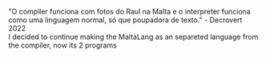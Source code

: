 "O compiler funciona com fotos do Raul na Malta e o interpreter funciona como uma linguagem normal, só que poupadora de texto." - Decrovert 2022           
I decided to continue making the MaltaLang as an separeted language from the compiler, now its 2 programs
